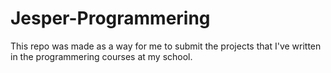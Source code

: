 # Jesper-Programmering
This repo was made as a way for me to submit the projects that I've written in the programmering courses at my school.
